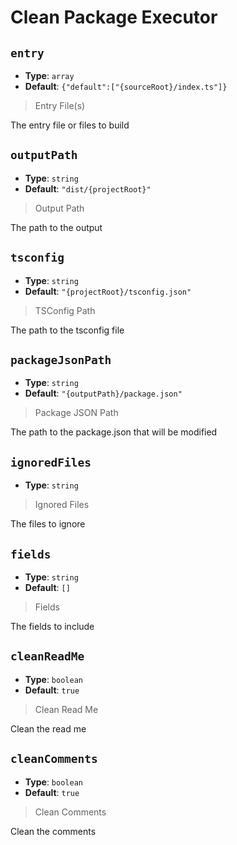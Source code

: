 
<!-- Generated by @storm-software/untyped -->
<!-- Do not edit this file directly -->

# Clean Package Executor

## `entry`
- **Type**: `array`
- **Default**: `{"default":["{sourceRoot}/index.ts"]}`

> Entry File(s)


The entry file or files to build


## `outputPath`
- **Type**: `string`
- **Default**: `"dist/{projectRoot}"`

> Output Path


The path to the output


## `tsconfig`
- **Type**: `string`
- **Default**: `"{projectRoot}/tsconfig.json"`

> TSConfig Path


The path to the tsconfig file


## `packageJsonPath`
- **Type**: `string`
- **Default**: `"{outputPath}/package.json"`

> Package JSON Path


The path to the package.json that will be modified


## `ignoredFiles`
- **Type**: `string`

> Ignored Files


The files to ignore


## `fields`
- **Type**: `string`
- **Default**: `[]`

> Fields


The fields to include


## `cleanReadMe`
- **Type**: `boolean`
- **Default**: `true`

> Clean Read Me


Clean the read me


## `cleanComments`
- **Type**: `boolean`
- **Default**: `true`

> Clean Comments


Clean the comments


